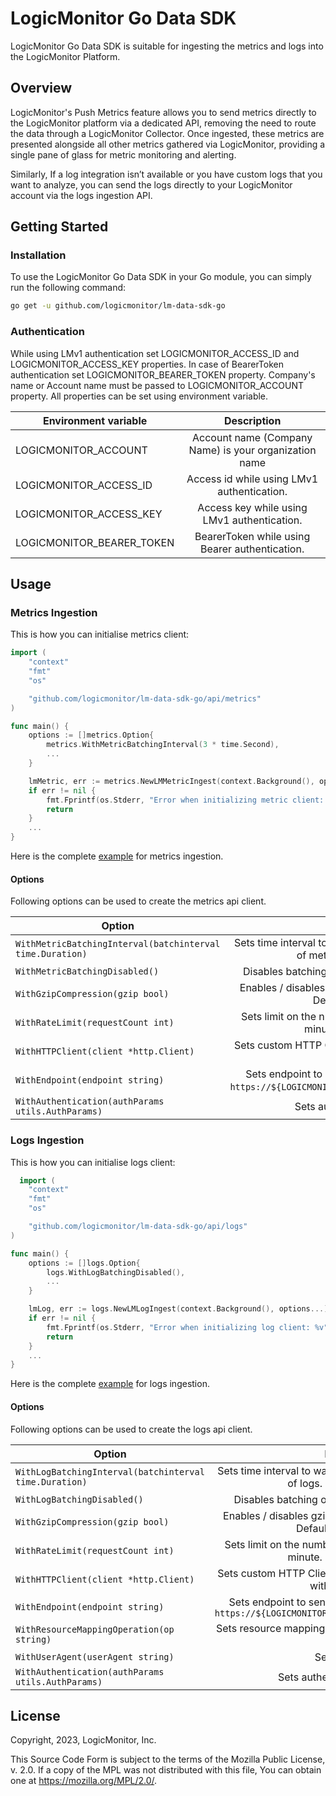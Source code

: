 # LogicMonitor Go Data SDK

LogicMonitor Go Data SDK is suitable for ingesting the metrics and logs into the LogicMonitor Platform.

## Overview
LogicMonitor's Push Metrics feature allows you to send metrics directly to the LogicMonitor platform via a dedicated API, removing the need to route the data through a LogicMonitor Collector. Once ingested, these metrics are presented alongside all other metrics gathered via LogicMonitor, providing a single pane of glass for metric monitoring and alerting.

Similarly, If a log integration isn’t available or you have custom logs that you want to analyze, you can send the logs directly to your LogicMonitor account via the logs ingestion API.

## Getting Started

### Installation

To use the LogicMonitor Go Data SDK in your Go module, you can simply run the following command:

```bash
go get -u github.com/logicmonitor/lm-data-sdk-go
```

### Authentication
While using LMv1 authentication set LOGICMONITOR_ACCESS_ID and LOGICMONITOR_ACCESS_KEY properties.
In case of BearerToken authentication set LOGICMONITOR_BEARER_TOKEN property. 
Company's name or Account name must be passed to LOGICMONITOR_ACCOUNT property. 
All properties can be set using environment variable.

| Environment variable |	Description |
| -------------------- |:--------------:|
|   LOGICMONITOR_ACCOUNT         |	Account name (Company Name) is your organization name |
|   LOGICMONITOR_ACCESS_ID       |	Access id while using LMv1 authentication.|
|   LOGICMONITOR_ACCESS_KEY      |	Access key while using LMv1 authentication.|
|   LOGICMONITOR_BEARER_TOKEN    |	BearerToken while using Bearer authentication.|

## Usage

### Metrics Ingestion

This is how you can initialise metrics client:

```go
import (
	"context"
	"fmt"
	"os"

	"github.com/logicmonitor/lm-data-sdk-go/api/metrics"
)

func main() {
	options := []metrics.Option{
		metrics.WithMetricBatchingInterval(3 * time.Second),
        ...
	}

	lmMetric, err := metrics.NewLMMetricIngest(context.Background(), options...)
	if err != nil {
		fmt.Fprintf(os.Stderr, "Error when initializing metric client: %v\n", err)
		return
	}
    ...
}
```

Here is the complete [example](https://github.com/logicmonitor/lm-data-sdk-go/blob/main/example/metrics/metricsingestion.go) for metrics ingestion.


#### Options

Following options can be used to create the metrics api client.

|   Option  |	Description |
| -------------------- |:----------------------------------:|
| `WithMetricBatchingInterval(batchinterval time.Duration)`  | Sets time interval to wait before performing next batching of metrics. Default value is `10s`. |
| `WithMetricBatchingDisabled()` | Disables batching of metrics. Default value is `Enabled`. |
| `WithGzipCompression(gzip bool)` | Enables / disables gzip compression of metric payload. Default value is `Enabled`. |
| `WithRateLimit(requestCount int)` | Sets limit on the number of requests to metrics API per minute. Default value is `100`. |
| `WithHTTPClient(client *http.Client)` | Sets custom HTTP Client. Default http client is configured with timeout of `5s`.|
| `WithEndpoint(endpoint string)` | Sets endpoint to send the metrics to. Default value is `https://${LOGICMONITOR_ACCOUNT}.logicmonitor.com/rest/`.|
| `WithAuthentication(authParams utils.AuthParams)`  | Sets authentication parameters. |

### Logs Ingestion

This is how you can initialise logs client:

```go
  import (
	"context"
	"fmt"
	"os"

	"github.com/logicmonitor/lm-data-sdk-go/api/logs"
)

func main() {
	options := []logs.Option{
		logs.WithLogBatchingDisabled(),
        ...
	}

	lmLog, err := logs.NewLMLogIngest(context.Background(), options...)
	if err != nil {
		fmt.Fprintf(os.Stderr, "Error when initializing log client: %v", err)
		return
	}
    ...
}
```

Here is the complete [example](https://github.com/logicmonitor/lm-data-sdk-go/blob/main/example/logs/logsingestion.go) for logs ingestion.


#### Options

Following options can be used to create the logs api client.


|   Option  |	Description |
| -------------------- |:---------------------------------------------:| 
| `WithLogBatchingInterval(batchinterval time.Duration)`  | Sets time interval to wait before performing next batching of logs. Default value is `10s`. |
| `WithLogBatchingDisabled()` | Disables batching of logs. Default value is `Enabled`. |
| `WithGzipCompression(gzip bool)` | Enables / disables gzip compression of metric payload. Default value is `Enabled`. |
| `WithRateLimit(requestCount int)` | Sets limit on the number of requests to metrics API per minute. Default value is `100`. |
| `WithHTTPClient(client *http.Client)` | Sets custom HTTP Client. Default http client is configured with timeout of `5s`.|
| `WithEndpoint(endpoint string)` | Sets endpoint to send the metrics to. Default value is `https://${LOGICMONITOR_ACCOUNT}.logicmonitor.com/rest/`|
| `WithResourceMappingOperation(op string)` | Sets resource mapping operation. Valid operations are `AND` & `OR`. |
| `WithUserAgent(userAgent string)`         | Sets user agent. |
| `WithAuthentication(authParams utils.AuthParams)`         | Sets authentication parameters. |


## License

Copyright, 2023, LogicMonitor, Inc.

This Source Code Form is subject to the terms of the Mozilla Public License, v. 2.0. If a copy of the MPL was not distributed with this file, You can obtain one at https://mozilla.org/MPL/2.0/.

